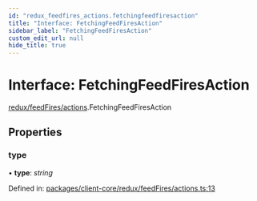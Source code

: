 ```yaml
---
id: "redux_feedfires_actions.fetchingfeedfiresaction"
title: "Interface: FetchingFeedFiresAction"
sidebar_label: "FetchingFeedFiresAction"
custom_edit_url: null
hide_title: true
---
```


# Interface: FetchingFeedFiresAction

[redux/feedFires/actions](../modules/redux_feedfires_actions.md).FetchingFeedFiresAction

## Properties

### type

• **type**: *string*

Defined in: [packages/client-core/redux/feedFires/actions.ts:13](https://github.com/xr3ngine/xr3ngine/blob/66a84a950/packages/client-core/redux/feedFires/actions.ts#L13)
